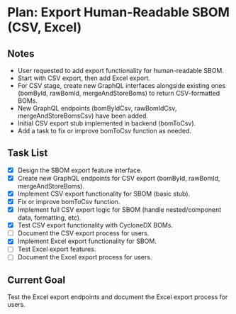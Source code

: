 # Plan: Export Human-Readable SBOM (CSV, Excel)

## Notes
- User requested to add export functionality for human-readable SBOM.
- Start with CSV export, then add Excel export.
- For CSV stage, create new GraphQL interfaces alongside existing ones (bomById, rawBomId, mergeAndStoreBoms) to return CSV-formatted BOMs.
- New GraphQL endpoints (bomByIdCsv, rawBomIdCsv, mergeAndStoreBomsCsv) have been added.
- Initial CSV export stub implemented in backend (bomToCsv).
- Add a task to fix or improve bomToCsv function as needed.

## Task List
- [x] Design the SBOM export feature interface.
- [x] Create new GraphQL endpoints for CSV export (bomById, rawBomId, mergeAndStoreBoms).
- [x] Implement CSV export functionality for SBOM (basic stub).
- [x] Fix or improve bomToCsv function.
- [x] Implement full CSV export logic for SBOM (handle nested/component data, formatting, etc).
- [x] Test CSV export functionality with CycloneDX BOMs.
- [ ] Document the CSV export process for users.
- [x] Implement Excel export functionality for SBOM.
- [ ] Test Excel export features.
- [ ] Document the Excel export process for users.

## Current Goal
Test the Excel export endpoints and document the Excel export process for users.
